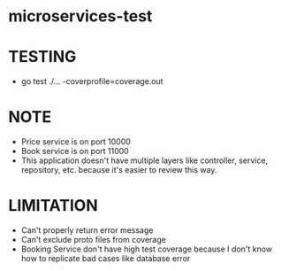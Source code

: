 # microservices-test

# TESTING

- go test ./... -coverprofile=coverage.out

# NOTE

- Price service is on port 10000
- Book service is on port 11000
- This application doesn't have multiple layers like controller, service, repository, etc. because it's easier to review
  this way.

# LIMITATION

- Can't properly return error message
- Can't exclude proto files from coverage
- Booking Service don't have high test coverage because I don't know how to replicate bad cases like database error
